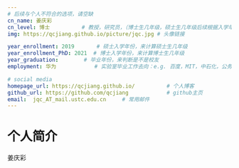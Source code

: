 ```yaml
---
# 后续与个人不符合的选项，请空缺
cn_name: 姜庆彩
cn_level: 博士          # 教授，研究员，（博士生几年级，硕士生几年级后续根据入学年份自动计算
img: https://qcjiang.github.io/picture/jqc.jpg # 头像链接

year_enrollment: 2019       # 硕士入学年份，来计算硕士生几年级
year_enrollment_PhD: 2021  # 博士入学年份，来计算博士生几年级
year_graduation:        # 毕业年份，来判断是不是校友
employment: 华为            # 实验室毕业工作去向：e.g. 百度，MIT，中石化，公务员

# social media
homepage_url: https://qcjiang.github.io/          # 个人博客
github_url: https://github.com/qcjiang            # github主页
email:  jqc_AT_mail.ustc.edu.cn     # 常用邮件
---
```


# 个人简介

姜庆彩